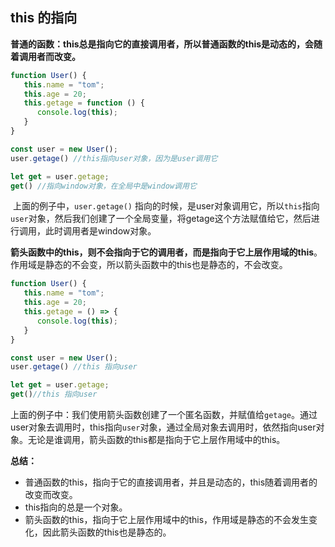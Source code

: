 ## this 的指向

**普通的函数：this总是指向它的直接调用者，所以普通函数的this是动态的，会随着调用者而改变。**

```ts
function User() {
   this.name = "tom";
   this.age = 20;
   this.getage = function () {
      console.log(this);
   }
}

const user = new User();
user.getage() //this指向user对象，因为是user调用它

let get = user.getage;
get() //指向window对象，在全局中是window调用它
```

​	上面的例子中，`user.getage()` 指向的时候，是user对象调用它，所以`this`指向`user`对象，然后我们创建了一个全局变量，将getage这个方法赋值给它，然后进行调用，此时调用者是window对象。



**箭头函数中的this，则不会指向于它的调用者，而是指向于它上层作用域的this**。作用域是静态的不会变，所以箭头函数中的this也是静态的，不会改变。

```js
function User() {
   this.name = "tom";
   this.age = 20;
   this.getage = () => {
      console.log(this);
   }
}

const user = new User();
user.getage() //this 指向user

let get = user.getage;
get()//this 指向user
```

​	上面的例子中：我们使用箭头函数创建了一个匿名函数，并赋值给`getage`。通过user对象去调用时，this指向`user`对象，通过全局对象去调用时，依然指向user对象。无论是谁调用，箭头函数的this都是指向于它上层作用域中的this。



**总结：**

- 普通函数的this，指向于它的直接调用者，并且是动态的，this随着调用者的改变而改变。
- this指向的总是一个对象。
- 箭头函数的this，指向于它上层作用域中的this，作用域是静态的不会发生变化，因此箭头函数的this也是静态的。